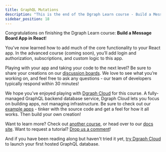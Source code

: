 ```yaml
---
title: GraphQL Mutations
description: "This is the end of the Dgraph Learn course - Build a Message Board App in React. But there's still more to learn."
sidebar_position: 18
---
```


Congratulations on finishing the Dgraph Learn course: **Build a Message Board App
in React**!

You’ve now learned how to add much of the core functionality to your React app.
In the advanced course (coming soon), you’ll add login and authorization, 
subscriptions, and custom logic to this app.

Playing with your app and taking your code to the next level? Be sure to share
your creations on our [discussion boards](https://discuss.dgraph.io).
We love to see what you’re working on, and feel free to ask any questions - our
team of developers typically respond within 30 minutes!

We hope you’ve enjoyed playing with [Dgraph Cloud](https://dgraph.io/cloud)
for this course. A fully-managed GraphQL backend database service, Dgraph Cloud
lets you focus on building apps, not managing infrastructure. Be sure to check
out our [example apps](/sample-apps/) -
tinker with the source code and get a feel for how it all works. Then build your
own creation!

Want to learn more? Check out [another course](/courses/), or head over to our
[docs site](https://dgraph.io/docs). Want to request a tutorial? 
[Drop us a comment](https://discuss.dgraph.io/t/dgraph-learn/11969)!

And if you have been reading along but haven't tried it yet, 
[try Dgraph Cloud](https://cloud.dgraph.io/) to launch your first hosted 
GraphQL database.




